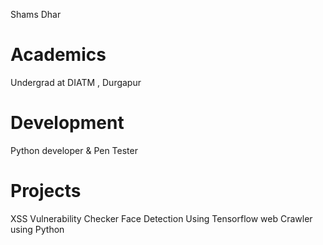 
Shams Dhar 
# Academics
Undergrad at DIATM , Durgapur

# Development

Python developer & Pen Tester

# Projects

XSS Vulnerability Checker
Face Detection Using Tensorflow
web Crawler using Python
